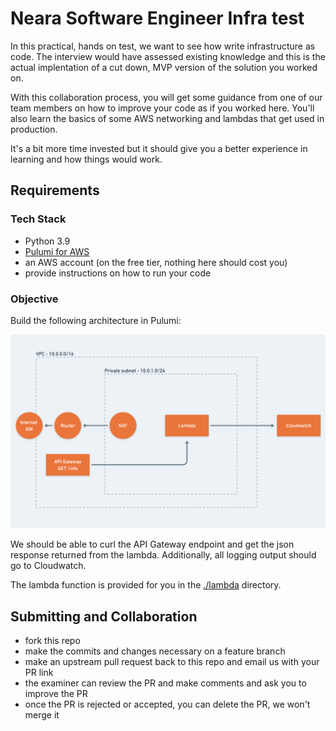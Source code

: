 # Neara Software Engineer Infra test

In this practical, hands on test, we want to see how write infrastructure as code. The interview would have assessed existing knowledge and this is the actual implentation of a cut down, MVP version of the solution you worked on.

With this collaboration process, you will get some guidance from one of our team members on how to improve your code as if you worked here. You'll also learn the basics of some AWS networking and lambdas that get used in production.

It's a bit more time invested but it should give you a better experience in learning and how things would work.

## Requirements

### Tech Stack
- Python 3.9
- [Pulumi for AWS](https://www.pulumi.com/docs/get-started/aws/)
- an AWS account (on the free tier, nothing here should cost you)
- provide instructions on how to run your code

### Objective
Build the following architecture in Pulumi:

![architecture](./architecture.png)

We should be able to curl the API Gateway endpoint and get the json response returned from the lambda. Additionally, all logging output should go to Cloudwatch.

The lambda function is provided for you in the [./lambda](./lambda/) directory.


## Submitting and Collaboration
- fork this repo
- make the commits and changes necessary on a feature branch
- make an upstream pull request back to this repo and email us with your PR link
- the examiner can review the PR and make comments and ask you to improve the PR
- once the PR is rejected or accepted, you can delete the PR, we won't merge it